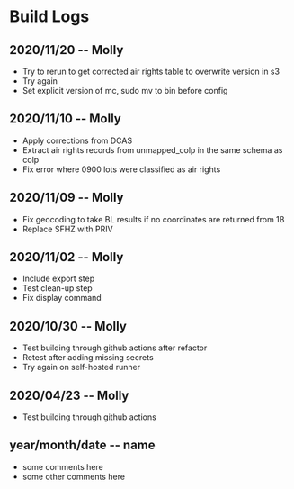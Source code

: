 # Build Logs

## 2020/11/20 -- Molly
+ Try to rerun to get corrected air rights table to overwrite version in s3
+ Try again
+ Set explicit version of mc, sudo mv to bin before config

## 2020/11/10 -- Molly
+ Apply corrections from DCAS
+ Extract air rights records from unmapped_colp in the same schema as colp
+ Fix error where 0900 lots were classified as air rights

## 2020/11/09 -- Molly
+ Fix geocoding to take BL results if no coordinates are returned from 1B
+ Replace SFHZ with PRIV

## 2020/11/02 -- Molly
+ Include export step
+ Test clean-up step
+ Fix display command

## 2020/10/30 -- Molly
+ Test building through github actions after refactor
+ Retest after adding missing secrets
+ Try again on self-hosted runner

## 2020/04/23 -- Molly
+ Test building through github actions

## year/month/date -- name
+ some comments here
+ some other comments here

